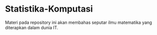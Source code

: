 # Statistika-Komputasi
Materi pada repository ini akan membahas seputar ilmu matematika yang diterapkan dalam dunia IT.
